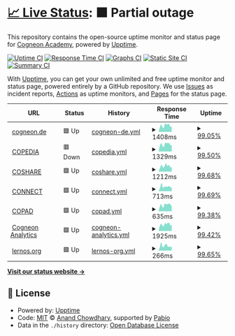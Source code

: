 # [📈 Live Status](https://cogneon.github.io/uptime): <!--live status--> **🟧 Partial outage**

This repository contains the open-source uptime monitor and status page for [Cogneon Academy](https://cogneon.de), powered by [Upptime](https://github.com/upptime/upptime).

[![Uptime CI](https://github.com/cogneon/uptime/workflows/Uptime%20CI/badge.svg)](https://github.com/cogneon/uptime/actions?query=workflow%3A%22Uptime+CI%22)
[![Response Time CI](https://github.com/cogneon/uptime/workflows/Response%20Time%20CI/badge.svg)](https://github.com/cogneon/uptime/actions?query=workflow%3A%22Response+Time+CI%22)
[![Graphs CI](https://github.com/cogneon/uptime/workflows/Graphs%20CI/badge.svg)](https://github.com/cogneon/uptime/actions?query=workflow%3A%22Graphs+CI%22)
[![Static Site CI](https://github.com/cogneon/uptime/workflows/Static%20Site%20CI/badge.svg)](https://github.com/cogneon/uptime/actions?query=workflow%3A%22Static+Site+CI%22)
[![Summary CI](https://github.com/cogneon/uptime/workflows/Summary%20CI/badge.svg)](https://github.com/cogneon/uptime/actions?query=workflow%3A%22Summary+CI%22)

With [Upptime](https://upptime.js.org), you can get your own unlimited and free uptime monitor and status page, powered entirely by a GitHub repository. We use [Issues](https://github.com/cogneon/uptime/issues) as incident reports, [Actions](https://github.com/cogneon/uptime/actions) as uptime monitors, and [Pages](https://cogneon.github.io/uptime) for the status page.

<!--start: status pages-->
<!-- This summary is generated by Upptime (https://github.com/upptime/upptime) -->
<!-- Do not edit this manually, your changes will be overwritten -->
<!-- prettier-ignore -->
| URL | Status | History | Response Time | Uptime |
| --- | ------ | ------- | ------------- | ------ |
| <img alt="" src="https://icons.duckduckgo.com/ip3/cogneon.de.ico" height="13"> [cogneon.de](https://cogneon.de) | 🟩 Up | [cogneon-de.yml](https://github.com/cogneon/uptime/commits/HEAD/history/cogneon-de.yml) | <details><summary><img alt="Response time graph" src="./graphs/cogneon-de/response-time-week.png" height="20"> 1408ms</summary><br><a href="https://cogneon.github.io/uptime/history/cogneon-de"><img alt="Response time 1443" src="https://img.shields.io/endpoint?url=https%3A%2F%2Fraw.githubusercontent.com%2Fcogneon%2Fuptime%2FHEAD%2Fapi%2Fcogneon-de%2Fresponse-time.json"></a><br><a href="https://cogneon.github.io/uptime/history/cogneon-de"><img alt="24-hour response time 1401" src="https://img.shields.io/endpoint?url=https%3A%2F%2Fraw.githubusercontent.com%2Fcogneon%2Fuptime%2FHEAD%2Fapi%2Fcogneon-de%2Fresponse-time-day.json"></a><br><a href="https://cogneon.github.io/uptime/history/cogneon-de"><img alt="7-day response time 1408" src="https://img.shields.io/endpoint?url=https%3A%2F%2Fraw.githubusercontent.com%2Fcogneon%2Fuptime%2FHEAD%2Fapi%2Fcogneon-de%2Fresponse-time-week.json"></a><br><a href="https://cogneon.github.io/uptime/history/cogneon-de"><img alt="30-day response time 1483" src="https://img.shields.io/endpoint?url=https%3A%2F%2Fraw.githubusercontent.com%2Fcogneon%2Fuptime%2FHEAD%2Fapi%2Fcogneon-de%2Fresponse-time-month.json"></a><br><a href="https://cogneon.github.io/uptime/history/cogneon-de"><img alt="1-year response time 1443" src="https://img.shields.io/endpoint?url=https%3A%2F%2Fraw.githubusercontent.com%2Fcogneon%2Fuptime%2FHEAD%2Fapi%2Fcogneon-de%2Fresponse-time-year.json"></a></details> | <details><summary><a href="https://cogneon.github.io/uptime/history/cogneon-de">99.05%</a></summary><a href="https://cogneon.github.io/uptime/history/cogneon-de"><img alt="All-time uptime 99.45%" src="https://img.shields.io/endpoint?url=https%3A%2F%2Fraw.githubusercontent.com%2Fcogneon%2Fuptime%2FHEAD%2Fapi%2Fcogneon-de%2Fuptime.json"></a><br><a href="https://cogneon.github.io/uptime/history/cogneon-de"><img alt="24-hour uptime 96.41%" src="https://img.shields.io/endpoint?url=https%3A%2F%2Fraw.githubusercontent.com%2Fcogneon%2Fuptime%2FHEAD%2Fapi%2Fcogneon-de%2Fuptime-day.json"></a><br><a href="https://cogneon.github.io/uptime/history/cogneon-de"><img alt="7-day uptime 99.05%" src="https://img.shields.io/endpoint?url=https%3A%2F%2Fraw.githubusercontent.com%2Fcogneon%2Fuptime%2FHEAD%2Fapi%2Fcogneon-de%2Fuptime-week.json"></a><br><a href="https://cogneon.github.io/uptime/history/cogneon-de"><img alt="30-day uptime 98.95%" src="https://img.shields.io/endpoint?url=https%3A%2F%2Fraw.githubusercontent.com%2Fcogneon%2Fuptime%2FHEAD%2Fapi%2Fcogneon-de%2Fuptime-month.json"></a><br><a href="https://cogneon.github.io/uptime/history/cogneon-de"><img alt="1-year uptime 99.45%" src="https://img.shields.io/endpoint?url=https%3A%2F%2Fraw.githubusercontent.com%2Fcogneon%2Fuptime%2FHEAD%2Fapi%2Fcogneon-de%2Fuptime-year.json"></a></details>
| <img alt="" src="https://icons.duckduckgo.com/ip3/wiki.cogneon.de.ico" height="13"> [COPEDIA](https://wiki.cogneon.de) | 🟥 Down | [copedia.yml](https://github.com/cogneon/uptime/commits/HEAD/history/copedia.yml) | <details><summary><img alt="Response time graph" src="./graphs/copedia/response-time-week.png" height="20"> 1329ms</summary><br><a href="https://cogneon.github.io/uptime/history/copedia"><img alt="Response time 1280" src="https://img.shields.io/endpoint?url=https%3A%2F%2Fraw.githubusercontent.com%2Fcogneon%2Fuptime%2FHEAD%2Fapi%2Fcopedia%2Fresponse-time.json"></a><br><a href="https://cogneon.github.io/uptime/history/copedia"><img alt="24-hour response time 1791" src="https://img.shields.io/endpoint?url=https%3A%2F%2Fraw.githubusercontent.com%2Fcogneon%2Fuptime%2FHEAD%2Fapi%2Fcopedia%2Fresponse-time-day.json"></a><br><a href="https://cogneon.github.io/uptime/history/copedia"><img alt="7-day response time 1329" src="https://img.shields.io/endpoint?url=https%3A%2F%2Fraw.githubusercontent.com%2Fcogneon%2Fuptime%2FHEAD%2Fapi%2Fcopedia%2Fresponse-time-week.json"></a><br><a href="https://cogneon.github.io/uptime/history/copedia"><img alt="30-day response time 1352" src="https://img.shields.io/endpoint?url=https%3A%2F%2Fraw.githubusercontent.com%2Fcogneon%2Fuptime%2FHEAD%2Fapi%2Fcopedia%2Fresponse-time-month.json"></a><br><a href="https://cogneon.github.io/uptime/history/copedia"><img alt="1-year response time 1280" src="https://img.shields.io/endpoint?url=https%3A%2F%2Fraw.githubusercontent.com%2Fcogneon%2Fuptime%2FHEAD%2Fapi%2Fcopedia%2Fresponse-time-year.json"></a></details> | <details><summary><a href="https://cogneon.github.io/uptime/history/copedia">99.50%</a></summary><a href="https://cogneon.github.io/uptime/history/copedia"><img alt="All-time uptime 99.40%" src="https://img.shields.io/endpoint?url=https%3A%2F%2Fraw.githubusercontent.com%2Fcogneon%2Fuptime%2FHEAD%2Fapi%2Fcopedia%2Fuptime.json"></a><br><a href="https://cogneon.github.io/uptime/history/copedia"><img alt="24-hour uptime 99.49%" src="https://img.shields.io/endpoint?url=https%3A%2F%2Fraw.githubusercontent.com%2Fcogneon%2Fuptime%2FHEAD%2Fapi%2Fcopedia%2Fuptime-day.json"></a><br><a href="https://cogneon.github.io/uptime/history/copedia"><img alt="7-day uptime 99.50%" src="https://img.shields.io/endpoint?url=https%3A%2F%2Fraw.githubusercontent.com%2Fcogneon%2Fuptime%2FHEAD%2Fapi%2Fcopedia%2Fuptime-week.json"></a><br><a href="https://cogneon.github.io/uptime/history/copedia"><img alt="30-day uptime 98.86%" src="https://img.shields.io/endpoint?url=https%3A%2F%2Fraw.githubusercontent.com%2Fcogneon%2Fuptime%2FHEAD%2Fapi%2Fcopedia%2Fuptime-month.json"></a><br><a href="https://cogneon.github.io/uptime/history/copedia"><img alt="1-year uptime 99.40%" src="https://img.shields.io/endpoint?url=https%3A%2F%2Fraw.githubusercontent.com%2Fcogneon%2Fuptime%2FHEAD%2Fapi%2Fcopedia%2Fuptime-year.json"></a></details>
| <img alt="" src="https://icons.duckduckgo.com/ip3/cloud.cogneon.de.ico" height="13"> [COSHARE](https://cloud.cogneon.de) | 🟩 Up | [coshare.yml](https://github.com/cogneon/uptime/commits/HEAD/history/coshare.yml) | <details><summary><img alt="Response time graph" src="./graphs/coshare/response-time-week.png" height="20"> 1212ms</summary><br><a href="https://cogneon.github.io/uptime/history/coshare"><img alt="Response time 1280" src="https://img.shields.io/endpoint?url=https%3A%2F%2Fraw.githubusercontent.com%2Fcogneon%2Fuptime%2FHEAD%2Fapi%2Fcoshare%2Fresponse-time.json"></a><br><a href="https://cogneon.github.io/uptime/history/coshare"><img alt="24-hour response time 966" src="https://img.shields.io/endpoint?url=https%3A%2F%2Fraw.githubusercontent.com%2Fcogneon%2Fuptime%2FHEAD%2Fapi%2Fcoshare%2Fresponse-time-day.json"></a><br><a href="https://cogneon.github.io/uptime/history/coshare"><img alt="7-day response time 1212" src="https://img.shields.io/endpoint?url=https%3A%2F%2Fraw.githubusercontent.com%2Fcogneon%2Fuptime%2FHEAD%2Fapi%2Fcoshare%2Fresponse-time-week.json"></a><br><a href="https://cogneon.github.io/uptime/history/coshare"><img alt="30-day response time 1403" src="https://img.shields.io/endpoint?url=https%3A%2F%2Fraw.githubusercontent.com%2Fcogneon%2Fuptime%2FHEAD%2Fapi%2Fcoshare%2Fresponse-time-month.json"></a><br><a href="https://cogneon.github.io/uptime/history/coshare"><img alt="1-year response time 1280" src="https://img.shields.io/endpoint?url=https%3A%2F%2Fraw.githubusercontent.com%2Fcogneon%2Fuptime%2FHEAD%2Fapi%2Fcoshare%2Fresponse-time-year.json"></a></details> | <details><summary><a href="https://cogneon.github.io/uptime/history/coshare">99.68%</a></summary><a href="https://cogneon.github.io/uptime/history/coshare"><img alt="All-time uptime 99.88%" src="https://img.shields.io/endpoint?url=https%3A%2F%2Fraw.githubusercontent.com%2Fcogneon%2Fuptime%2FHEAD%2Fapi%2Fcoshare%2Fuptime.json"></a><br><a href="https://cogneon.github.io/uptime/history/coshare"><img alt="24-hour uptime 100.00%" src="https://img.shields.io/endpoint?url=https%3A%2F%2Fraw.githubusercontent.com%2Fcogneon%2Fuptime%2FHEAD%2Fapi%2Fcoshare%2Fuptime-day.json"></a><br><a href="https://cogneon.github.io/uptime/history/coshare"><img alt="7-day uptime 99.68%" src="https://img.shields.io/endpoint?url=https%3A%2F%2Fraw.githubusercontent.com%2Fcogneon%2Fuptime%2FHEAD%2Fapi%2Fcoshare%2Fuptime-week.json"></a><br><a href="https://cogneon.github.io/uptime/history/coshare"><img alt="30-day uptime 99.78%" src="https://img.shields.io/endpoint?url=https%3A%2F%2Fraw.githubusercontent.com%2Fcogneon%2Fuptime%2FHEAD%2Fapi%2Fcoshare%2Fuptime-month.json"></a><br><a href="https://cogneon.github.io/uptime/history/coshare"><img alt="1-year uptime 99.88%" src="https://img.shields.io/endpoint?url=https%3A%2F%2Fraw.githubusercontent.com%2Fcogneon%2Fuptime%2FHEAD%2Fapi%2Fcoshare%2Fuptime-year.json"></a></details>
| <img alt="" src="https://icons.duckduckgo.com/ip3/community.cogneon.de.ico" height="13"> [CONNECT](https://community.cogneon.de) | 🟩 Up | [connect.yml](https://github.com/cogneon/uptime/commits/HEAD/history/connect.yml) | <details><summary><img alt="Response time graph" src="./graphs/connect/response-time-week.png" height="20"> 713ms</summary><br><a href="https://cogneon.github.io/uptime/history/connect"><img alt="Response time 727" src="https://img.shields.io/endpoint?url=https%3A%2F%2Fraw.githubusercontent.com%2Fcogneon%2Fuptime%2FHEAD%2Fapi%2Fconnect%2Fresponse-time.json"></a><br><a href="https://cogneon.github.io/uptime/history/connect"><img alt="24-hour response time 532" src="https://img.shields.io/endpoint?url=https%3A%2F%2Fraw.githubusercontent.com%2Fcogneon%2Fuptime%2FHEAD%2Fapi%2Fconnect%2Fresponse-time-day.json"></a><br><a href="https://cogneon.github.io/uptime/history/connect"><img alt="7-day response time 713" src="https://img.shields.io/endpoint?url=https%3A%2F%2Fraw.githubusercontent.com%2Fcogneon%2Fuptime%2FHEAD%2Fapi%2Fconnect%2Fresponse-time-week.json"></a><br><a href="https://cogneon.github.io/uptime/history/connect"><img alt="30-day response time 748" src="https://img.shields.io/endpoint?url=https%3A%2F%2Fraw.githubusercontent.com%2Fcogneon%2Fuptime%2FHEAD%2Fapi%2Fconnect%2Fresponse-time-month.json"></a><br><a href="https://cogneon.github.io/uptime/history/connect"><img alt="1-year response time 727" src="https://img.shields.io/endpoint?url=https%3A%2F%2Fraw.githubusercontent.com%2Fcogneon%2Fuptime%2FHEAD%2Fapi%2Fconnect%2Fresponse-time-year.json"></a></details> | <details><summary><a href="https://cogneon.github.io/uptime/history/connect">99.69%</a></summary><a href="https://cogneon.github.io/uptime/history/connect"><img alt="All-time uptime 99.90%" src="https://img.shields.io/endpoint?url=https%3A%2F%2Fraw.githubusercontent.com%2Fcogneon%2Fuptime%2FHEAD%2Fapi%2Fconnect%2Fuptime.json"></a><br><a href="https://cogneon.github.io/uptime/history/connect"><img alt="24-hour uptime 100.00%" src="https://img.shields.io/endpoint?url=https%3A%2F%2Fraw.githubusercontent.com%2Fcogneon%2Fuptime%2FHEAD%2Fapi%2Fconnect%2Fuptime-day.json"></a><br><a href="https://cogneon.github.io/uptime/history/connect"><img alt="7-day uptime 99.69%" src="https://img.shields.io/endpoint?url=https%3A%2F%2Fraw.githubusercontent.com%2Fcogneon%2Fuptime%2FHEAD%2Fapi%2Fconnect%2Fuptime-week.json"></a><br><a href="https://cogneon.github.io/uptime/history/connect"><img alt="30-day uptime 99.80%" src="https://img.shields.io/endpoint?url=https%3A%2F%2Fraw.githubusercontent.com%2Fcogneon%2Fuptime%2FHEAD%2Fapi%2Fconnect%2Fuptime-month.json"></a><br><a href="https://cogneon.github.io/uptime/history/connect"><img alt="1-year uptime 99.90%" src="https://img.shields.io/endpoint?url=https%3A%2F%2Fraw.githubusercontent.com%2Fcogneon%2Fuptime%2FHEAD%2Fapi%2Fconnect%2Fuptime-year.json"></a></details>
| <img alt="" src="https://icons.duckduckgo.com/ip3/pad.cogneon.io.ico" height="13"> [COPAD](https://pad.cogneon.io) | 🟩 Up | [copad.yml](https://github.com/cogneon/uptime/commits/HEAD/history/copad.yml) | <details><summary><img alt="Response time graph" src="./graphs/copad/response-time-week.png" height="20"> 635ms</summary><br><a href="https://cogneon.github.io/uptime/history/copad"><img alt="Response time 710" src="https://img.shields.io/endpoint?url=https%3A%2F%2Fraw.githubusercontent.com%2Fcogneon%2Fuptime%2FHEAD%2Fapi%2Fcopad%2Fresponse-time.json"></a><br><a href="https://cogneon.github.io/uptime/history/copad"><img alt="24-hour response time 547" src="https://img.shields.io/endpoint?url=https%3A%2F%2Fraw.githubusercontent.com%2Fcogneon%2Fuptime%2FHEAD%2Fapi%2Fcopad%2Fresponse-time-day.json"></a><br><a href="https://cogneon.github.io/uptime/history/copad"><img alt="7-day response time 635" src="https://img.shields.io/endpoint?url=https%3A%2F%2Fraw.githubusercontent.com%2Fcogneon%2Fuptime%2FHEAD%2Fapi%2Fcopad%2Fresponse-time-week.json"></a><br><a href="https://cogneon.github.io/uptime/history/copad"><img alt="30-day response time 813" src="https://img.shields.io/endpoint?url=https%3A%2F%2Fraw.githubusercontent.com%2Fcogneon%2Fuptime%2FHEAD%2Fapi%2Fcopad%2Fresponse-time-month.json"></a><br><a href="https://cogneon.github.io/uptime/history/copad"><img alt="1-year response time 710" src="https://img.shields.io/endpoint?url=https%3A%2F%2Fraw.githubusercontent.com%2Fcogneon%2Fuptime%2FHEAD%2Fapi%2Fcopad%2Fresponse-time-year.json"></a></details> | <details><summary><a href="https://cogneon.github.io/uptime/history/copad">99.38%</a></summary><a href="https://cogneon.github.io/uptime/history/copad"><img alt="All-time uptime 99.82%" src="https://img.shields.io/endpoint?url=https%3A%2F%2Fraw.githubusercontent.com%2Fcogneon%2Fuptime%2FHEAD%2Fapi%2Fcopad%2Fuptime.json"></a><br><a href="https://cogneon.github.io/uptime/history/copad"><img alt="24-hour uptime 100.00%" src="https://img.shields.io/endpoint?url=https%3A%2F%2Fraw.githubusercontent.com%2Fcogneon%2Fuptime%2FHEAD%2Fapi%2Fcopad%2Fuptime-day.json"></a><br><a href="https://cogneon.github.io/uptime/history/copad"><img alt="7-day uptime 99.38%" src="https://img.shields.io/endpoint?url=https%3A%2F%2Fraw.githubusercontent.com%2Fcogneon%2Fuptime%2FHEAD%2Fapi%2Fcopad%2Fuptime-week.json"></a><br><a href="https://cogneon.github.io/uptime/history/copad"><img alt="30-day uptime 99.67%" src="https://img.shields.io/endpoint?url=https%3A%2F%2Fraw.githubusercontent.com%2Fcogneon%2Fuptime%2FHEAD%2Fapi%2Fcopad%2Fuptime-month.json"></a><br><a href="https://cogneon.github.io/uptime/history/copad"><img alt="1-year uptime 99.82%" src="https://img.shields.io/endpoint?url=https%3A%2F%2Fraw.githubusercontent.com%2Fcogneon%2Fuptime%2FHEAD%2Fapi%2Fcopad%2Fuptime-year.json"></a></details>
| <img alt="" src="https://icons.duckduckgo.com/ip3/analytics.cogneon.de.ico" height="13"> [Cogneon Analytics](https://analytics.cogneon.de) | 🟩 Up | [cogneon-analytics.yml](https://github.com/cogneon/uptime/commits/HEAD/history/cogneon-analytics.yml) | <details><summary><img alt="Response time graph" src="./graphs/cogneon-analytics/response-time-week.png" height="20"> 1925ms</summary><br><a href="https://cogneon.github.io/uptime/history/cogneon-analytics"><img alt="Response time 1785" src="https://img.shields.io/endpoint?url=https%3A%2F%2Fraw.githubusercontent.com%2Fcogneon%2Fuptime%2FHEAD%2Fapi%2Fcogneon-analytics%2Fresponse-time.json"></a><br><a href="https://cogneon.github.io/uptime/history/cogneon-analytics"><img alt="24-hour response time 3310" src="https://img.shields.io/endpoint?url=https%3A%2F%2Fraw.githubusercontent.com%2Fcogneon%2Fuptime%2FHEAD%2Fapi%2Fcogneon-analytics%2Fresponse-time-day.json"></a><br><a href="https://cogneon.github.io/uptime/history/cogneon-analytics"><img alt="7-day response time 1925" src="https://img.shields.io/endpoint?url=https%3A%2F%2Fraw.githubusercontent.com%2Fcogneon%2Fuptime%2FHEAD%2Fapi%2Fcogneon-analytics%2Fresponse-time-week.json"></a><br><a href="https://cogneon.github.io/uptime/history/cogneon-analytics"><img alt="30-day response time 1859" src="https://img.shields.io/endpoint?url=https%3A%2F%2Fraw.githubusercontent.com%2Fcogneon%2Fuptime%2FHEAD%2Fapi%2Fcogneon-analytics%2Fresponse-time-month.json"></a><br><a href="https://cogneon.github.io/uptime/history/cogneon-analytics"><img alt="1-year response time 1785" src="https://img.shields.io/endpoint?url=https%3A%2F%2Fraw.githubusercontent.com%2Fcogneon%2Fuptime%2FHEAD%2Fapi%2Fcogneon-analytics%2Fresponse-time-year.json"></a></details> | <details><summary><a href="https://cogneon.github.io/uptime/history/cogneon-analytics">99.42%</a></summary><a href="https://cogneon.github.io/uptime/history/cogneon-analytics"><img alt="All-time uptime 93.47%" src="https://img.shields.io/endpoint?url=https%3A%2F%2Fraw.githubusercontent.com%2Fcogneon%2Fuptime%2FHEAD%2Fapi%2Fcogneon-analytics%2Fuptime.json"></a><br><a href="https://cogneon.github.io/uptime/history/cogneon-analytics"><img alt="24-hour uptime 98.53%" src="https://img.shields.io/endpoint?url=https%3A%2F%2Fraw.githubusercontent.com%2Fcogneon%2Fuptime%2FHEAD%2Fapi%2Fcogneon-analytics%2Fuptime-day.json"></a><br><a href="https://cogneon.github.io/uptime/history/cogneon-analytics"><img alt="7-day uptime 99.42%" src="https://img.shields.io/endpoint?url=https%3A%2F%2Fraw.githubusercontent.com%2Fcogneon%2Fuptime%2FHEAD%2Fapi%2Fcogneon-analytics%2Fuptime-week.json"></a><br><a href="https://cogneon.github.io/uptime/history/cogneon-analytics"><img alt="30-day uptime 87.94%" src="https://img.shields.io/endpoint?url=https%3A%2F%2Fraw.githubusercontent.com%2Fcogneon%2Fuptime%2FHEAD%2Fapi%2Fcogneon-analytics%2Fuptime-month.json"></a><br><a href="https://cogneon.github.io/uptime/history/cogneon-analytics"><img alt="1-year uptime 93.47%" src="https://img.shields.io/endpoint?url=https%3A%2F%2Fraw.githubusercontent.com%2Fcogneon%2Fuptime%2FHEAD%2Fapi%2Fcogneon-analytics%2Fuptime-year.json"></a></details>
| <img alt="" src="https://icons.duckduckgo.com/ip3/lernos.org.ico" height="13"> [lernos.org](https://lernos.org) | 🟩 Up | [lernos-org.yml](https://github.com/cogneon/uptime/commits/HEAD/history/lernos-org.yml) | <details><summary><img alt="Response time graph" src="./graphs/lernos-org/response-time-week.png" height="20"> 266ms</summary><br><a href="https://cogneon.github.io/uptime/history/lernos-org"><img alt="Response time 324" src="https://img.shields.io/endpoint?url=https%3A%2F%2Fraw.githubusercontent.com%2Fcogneon%2Fuptime%2FHEAD%2Fapi%2Flernos-org%2Fresponse-time.json"></a><br><a href="https://cogneon.github.io/uptime/history/lernos-org"><img alt="24-hour response time 239" src="https://img.shields.io/endpoint?url=https%3A%2F%2Fraw.githubusercontent.com%2Fcogneon%2Fuptime%2FHEAD%2Fapi%2Flernos-org%2Fresponse-time-day.json"></a><br><a href="https://cogneon.github.io/uptime/history/lernos-org"><img alt="7-day response time 266" src="https://img.shields.io/endpoint?url=https%3A%2F%2Fraw.githubusercontent.com%2Fcogneon%2Fuptime%2FHEAD%2Fapi%2Flernos-org%2Fresponse-time-week.json"></a><br><a href="https://cogneon.github.io/uptime/history/lernos-org"><img alt="30-day response time 365" src="https://img.shields.io/endpoint?url=https%3A%2F%2Fraw.githubusercontent.com%2Fcogneon%2Fuptime%2FHEAD%2Fapi%2Flernos-org%2Fresponse-time-month.json"></a><br><a href="https://cogneon.github.io/uptime/history/lernos-org"><img alt="1-year response time 324" src="https://img.shields.io/endpoint?url=https%3A%2F%2Fraw.githubusercontent.com%2Fcogneon%2Fuptime%2FHEAD%2Fapi%2Flernos-org%2Fresponse-time-year.json"></a></details> | <details><summary><a href="https://cogneon.github.io/uptime/history/lernos-org">99.65%</a></summary><a href="https://cogneon.github.io/uptime/history/lernos-org"><img alt="All-time uptime 99.89%" src="https://img.shields.io/endpoint?url=https%3A%2F%2Fraw.githubusercontent.com%2Fcogneon%2Fuptime%2FHEAD%2Fapi%2Flernos-org%2Fuptime.json"></a><br><a href="https://cogneon.github.io/uptime/history/lernos-org"><img alt="24-hour uptime 100.00%" src="https://img.shields.io/endpoint?url=https%3A%2F%2Fraw.githubusercontent.com%2Fcogneon%2Fuptime%2FHEAD%2Fapi%2Flernos-org%2Fuptime-day.json"></a><br><a href="https://cogneon.github.io/uptime/history/lernos-org"><img alt="7-day uptime 99.65%" src="https://img.shields.io/endpoint?url=https%3A%2F%2Fraw.githubusercontent.com%2Fcogneon%2Fuptime%2FHEAD%2Fapi%2Flernos-org%2Fuptime-week.json"></a><br><a href="https://cogneon.github.io/uptime/history/lernos-org"><img alt="30-day uptime 99.80%" src="https://img.shields.io/endpoint?url=https%3A%2F%2Fraw.githubusercontent.com%2Fcogneon%2Fuptime%2FHEAD%2Fapi%2Flernos-org%2Fuptime-month.json"></a><br><a href="https://cogneon.github.io/uptime/history/lernos-org"><img alt="1-year uptime 99.89%" src="https://img.shields.io/endpoint?url=https%3A%2F%2Fraw.githubusercontent.com%2Fcogneon%2Fuptime%2FHEAD%2Fapi%2Flernos-org%2Fuptime-year.json"></a></details>

<!--end: status pages-->

[**Visit our status website →**](https://cogneon.github.io/uptime)

## 📄 License

- Powered by: [Upptime](https://github.com/upptime/upptime)
- Code: [MIT](./LICENSE) © [Anand Chowdhary](https://anandchowdhary.com), supported by [Pabio](https://pabio.com)
- Data in the `./history` directory: [Open Database License](https://opendatacommons.org/licenses/odbl/1-0/)
